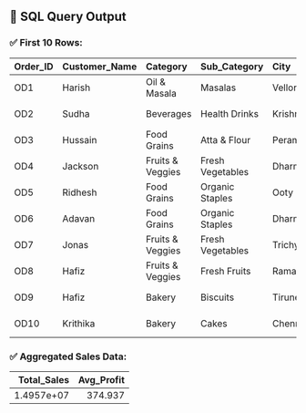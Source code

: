 ## 🔹 SQL Query Output

### ✅ First 10 Rows:
| Order_ID   | Customer_Name   | Category         | Sub_Category     | City           | Order_Date   | Region   |   Sales |   Discount |   Profit | State      |
|:-----------|:----------------|:-----------------|:-----------------|:---------------|:-------------|:---------|--------:|-----------:|---------:|:-----------|
| OD1        | Harish          | Oil & Masala     | Masalas          | Vellore        | 2017-11-08   | North    |    1254 |       0.12 |   401.28 | Tamil Nadu |
| OD2        | Sudha           | Beverages        | Health Drinks    | Krishnagiri    | 2017-11-08   | South    |     749 |       0.18 |   149.8  | Tamil Nadu |
| OD3        | Hussain         | Food Grains      | Atta & Flour     | Perambalur     | 2017-06-12   | West     |    2360 |       0.21 |   165.2  | Tamil Nadu |
| OD4        | Jackson         | Fruits & Veggies | Fresh Vegetables | Dharmapuri     | 2016-10-11   | South    |     896 |       0.25 |    89.6  | Tamil Nadu |
| OD5        | Ridhesh         | Food Grains      | Organic Staples  | Ooty           | 2016-10-11   | South    |    2355 |       0.26 |   918.45 | Tamil Nadu |
| OD6        | Adavan          | Food Grains      | Organic Staples  | Dharmapuri     | 2015-06-09   | West     |    2305 |       0.26 |   322.7  | Tamil Nadu |
| OD7        | Jonas           | Fruits & Veggies | Fresh Vegetables | Trichy         | 2015-06-09   | West     |     826 |       0.33 |   346.92 | Tamil Nadu |
| OD8        | Hafiz           | Fruits & Veggies | Fresh Fruits     | Ramanadhapuram | 2015-06-09   | West     |    1847 |       0.32 |   147.76 | Tamil Nadu |
| OD9        | Hafiz           | Bakery           | Biscuits         | Tirunelveli    | 2015-06-09   | West     |     791 |       0.23 |   181.93 | Tamil Nadu |
| OD10       | Krithika        | Bakery           | Cakes            | Chennai        | 2015-06-09   | West     |    1795 |       0.27 |   484.65 | Tamil Nadu |

### ✅ Aggregated Sales Data:
|   Total_Sales |   Avg_Profit |
|--------------:|-------------:|
|    1.4957e+07 |      374.937 |